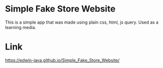 # Simple Fake Store Website
This is a simple app that was made using plain css, html, js query.
Used as a learning media.

# Link
https://edwin-jaya.github.io/Simple_Fake_Store_Website/
